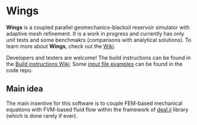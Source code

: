 # Wings
**Wings** is a coupled parallel geomechanics-blackoil reservoir simulator with adaptive mesh refinement.
It is a work in progress and currently has only unit tests and some benchmakrs (comparisons with analytical solutions).
To learn more about **Wings**, check out the [Wiki](www.github.com/ishovkun/wings/wiki).

Developers and testers are welcome! The build instructions can be found in the
[Build instructions Wiki](https://github.com/ishovkun/wings/wiki/Build-instructions).
Some [input file examples](https://github.com/ishovkun/wings/tree/master/test/data) can be found in the code repo.

## Main idea
The main insentive for this software is to couple FEM-based mechanical equations
with FVM-based fluid flow within the framework of [deal.ii](http://www.dealii.org) library (which is done
rarely if ever).
